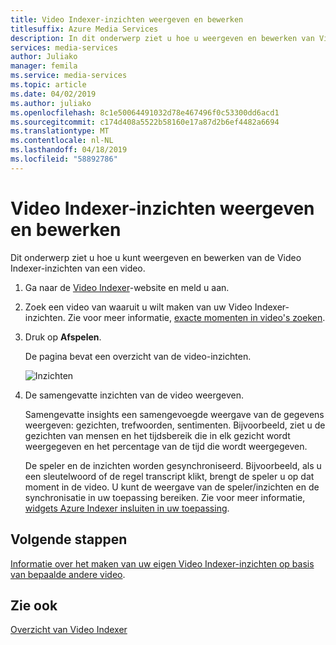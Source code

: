 ```yaml
---
title: Video Indexer-inzichten weergeven en bewerken
titlesuffix: Azure Media Services
description: In dit onderwerp ziet u hoe u weergeven en bewerken van Video Indexer-inzichten.
services: media-services
author: Juliako
manager: femila
ms.service: media-services
ms.topic: article
ms.date: 04/02/2019
ms.author: juliako
ms.openlocfilehash: 8c1e50064491032d78e467496f0c53300dd6acd1
ms.sourcegitcommit: c174d408a5522b58160e17a87d2b6ef4482a6694
ms.translationtype: MT
ms.contentlocale: nl-NL
ms.lasthandoff: 04/18/2019
ms.locfileid: "58892786"
---
```

# <a name="view-and-edit-video-indexer-insights"></a>Video Indexer-inzichten weergeven en bewerken

Dit onderwerp ziet u hoe u kunt weergeven en bewerken van de Video Indexer-inzichten van een video.

1. Ga naar de [Video Indexer](https://www.videoindexer.ai/)-website en meld u aan.
2. Zoek een video van waaruit u wilt maken van uw Video Indexer-inzichten. Zie voor meer informatie, [exacte momenten in video's zoeken](video-indexer-search.md).
3. Druk op **Afspelen**.

    De pagina bevat een overzicht van de video-inzichten. 

    ![Inzichten](./media/video-indexer-view-edit/video-indexer-summarized-insights.png)

4. De samengevatte inzichten van de video weergeven. 

    Samengevatte insights een samengevoegde weergave van de gegevens weergeven: gezichten, trefwoorden, sentimenten. Bijvoorbeeld, ziet u de gezichten van mensen en het tijdsbereik die in elk gezicht wordt weergegeven en het percentage van de tijd die wordt weergegeven.

    De speler en de inzichten worden gesynchroniseerd. Bijvoorbeeld, als u een sleutelwoord of de regel transcript klikt, brengt de speler u op dat moment in de video. U kunt de weergave van de speler/inzichten en de synchronisatie in uw toepassing bereiken. Zie voor meer informatie, [widgets Azure Indexer insluiten in uw toepassing](video-indexer-embed-widgets.md). 

## <a name="next-steps"></a>Volgende stappen

[Informatie over het maken van uw eigen Video Indexer-inzichten op basis van bepaalde andere video](video-indexer-create-new.md).

## <a name="see-also"></a>Zie ook

[Overzicht van Video Indexer](video-indexer-overview.md)

